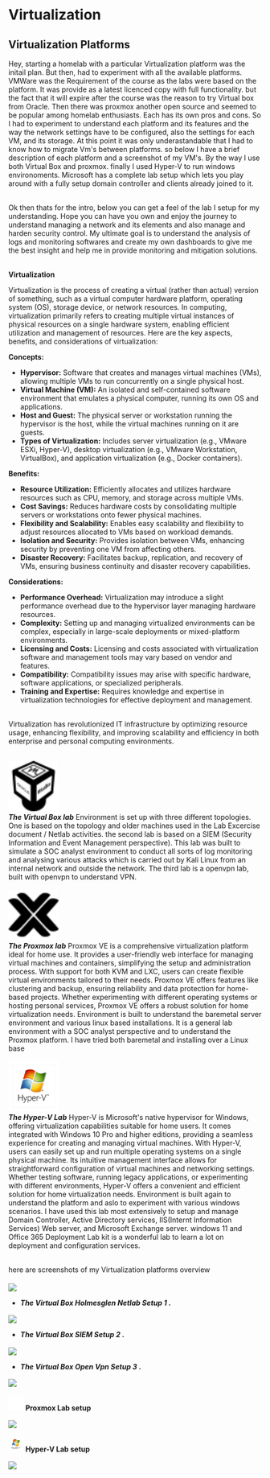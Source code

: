 <h1>Virtualization</a></h1>

<h2>Virtualization Platforms</h2>
Hey, starting a homelab with a particular Virtualization platform was the initail plan. But then, had to experiment with all the available platforms. VMWare was the Requirement of the course as the labs were based on the platform. It was provide as a latest licenced copy with full functionality. but the fact that it will expire after the course was the reason to try Virtual box from Oracle. Then there was proxmox another open source and seemed to be popular among homelab enthusiasts. Each has its own pros and cons. So I had to experiment to understand each platform and its features and the way the network settings have to be configured, also the settings for each VM, and its storage. At this point it was only underastandable that I had to know how to migrate Vm's between platforms. so below I have a brief description of each platform and a screenshot of my VM's. By the way I use both Virtual Box and proxmox. finally I used Hyper-V to run windows environoments. Microsoft has a complete lab setup which lets you play around with a fully setup domain controller and clients already joined to it.<br><br>

Ok then thats for the intro, below you can get a feel of the lab I setup for my understanding. Hope you can have you own and enjoy the journey to understand managing a network and its elements and also manage and harden security control. My ultimate goal is to understand the analysis of logs and monitoring softwares and create my own dashboards to give me the best insight and help me in provide monitoring and mitigation solutions.<br><br>

<!--
explain virtualization
-->
**Virtualization**

Virtualization is the process of creating a virtual (rather than actual) version of something, such as a virtual computer hardware platform, operating system (OS), storage device, or network resources. In computing, virtualization primarily refers to creating multiple virtual instances of physical resources on a single hardware system, enabling efficient utilization and management of resources. Here are the key aspects, benefits, and considerations of virtualization:

**Concepts:**
- **Hypervisor:** Software that creates and manages virtual machines (VMs), allowing multiple VMs to run concurrently on a single physical host.
- **Virtual Machine (VM):** An isolated and self-contained software environment that emulates a physical computer, running its own OS and applications.
- **Host and Guest:** The physical server or workstation running the hypervisor is the host, while the virtual machines running on it are guests.
- **Types of Virtualization:** Includes server virtualization (e.g., VMware ESXi, Hyper-V), desktop virtualization (e.g., VMware Workstation, VirtualBox), and application virtualization (e.g., Docker containers).<br>

**Benefits:**
- **Resource Utilization:** Efficiently allocates and utilizes hardware resources such as CPU, memory, and storage across multiple VMs.
- **Cost Savings:** Reduces hardware costs by consolidating multiple servers or workstations onto fewer physical machines.
- **Flexibility and Scalability:** Enables easy scalability and flexibility to adjust resources allocated to VMs based on workload demands.
- **Isolation and Security:** Provides isolation between VMs, enhancing security by preventing one VM from affecting others.
- **Disaster Recovery:** Facilitates backup, replication, and recovery of VMs, ensuring business continuity and disaster recovery capabilities.<br>

**Considerations:**
- **Performance Overhead:** Virtualization may introduce a slight performance overhead due to the hypervisor layer managing hardware resources.
- **Complexity:** Setting up and managing virtualized environments can be complex, especially in large-scale deployments or mixed-platform environments.
- **Licensing and Costs:** Licensing and costs associated with virtualization software and management tools may vary based on vendor and features.
- **Compatibility:** Compatibility issues may arise with specific hardware, software applications, or specialized peripherals.
- **Training and Expertise:** Requires knowledge and expertise in virtualization technologies for effective deployment and management.<br><br>

Virtualization has revolutionized IT infrastructure by optimizing resource usage, enhancing flexibility, and improving scalability and efficiency in both enterprise and personal computing environments.<br><br>

<!--
explain virtualization complete
-->


[<img src="images/virtualbox.svg" alt="The Virtual Box" width="100" height="100">]( https://www.virtualbox.org/)<br/>
***The Virtual Box lab*** Environment is set up with three different topologies. One is based on the topology and older machines used in the Lab Excercise document / Netlab activities. the second lab is based on a SIEM (Security Information and Event Management perspective). This lab was built to simulate a SOC analyst environment to conduct all sorts of log monitoring and analysing various attacks which is carried out by Kali Linux from an internal network and outside the network. The third lab is a openvpn lab, built with openvpn to understand VPN.<br><br>
[<img src="images/proxmox.svg" alt="Proxmox" width="100" height="100">]( https://www.proxmox.com/en/)<br/>
***The Proxmox lab*** Proxmox VE is a comprehensive virtualization platform ideal for home use. It provides a user-friendly web interface for managing virtual machines and containers, simplifying the setup and administration process. With support for both KVM and LXC, users can create flexible virtual environments tailored to their needs. Proxmox VE offers features like clustering and backup, ensuring reliability and data protection for home-based projects. Whether experimenting with different operating systems or hosting personal services, Proxmox VE offers a robust solution for home virtualization needs. Environment is built to understand the baremetal server environment and various linux based installations. It is a general lab environment with a SOC analyst perspective and to understand the Proxmox platform. I have tried both baremetal and installing over a Linux base<br><br>
[<img src="images/hyper-v-hyper-v-hyperv-icon.png" alt="The Virtual Box" width="100" height="100">]( https://learn.microsoft.com/en-us/virtualization/hyper-v-on-windows/quick-start/enable-hyper-v)<br/>
***The Hyper-V Lab*** Hyper-V is Microsoft's native hypervisor for Windows, offering virtualization capabilities suitable for home users. It comes integrated with Windows 10 Pro and higher editions, providing a seamless experience for creating and managing virtual machines. With Hyper-V, users can easily set up and run multiple operating systems on a single physical machine. Its intuitive management interface allows for straightforward configuration of virtual machines and networking settings. Whether testing software, running legacy applications, or experimenting with different environments, Hyper-V offers a convenient and efficient solution for home virtualization needs. Environment is built again to understand the platform and aslo to experiment with various windows scenarios. I have used this lab most extensively to setup and manage Domain Controller, Active Directory services, IIS(Internt Information Services) Web server, and Microsoft Exchange server. windows 11 and Office 365 Deployment Lab kit is a wonderful lab to learn a lot on deployment and configuration services.<br><br>

here are screenshots of my Virtualization platforms overview<br><br>
  <b><img align="center" src="https://i.imgur.com/CsaHQku.png" /></b><br/>  
  - <b>***The Virtual Box Holmesglen Netlab Setup 1*** .</b><br/>
  
  <b><img align="center" src="https://i.imgur.com/RYJxINY.png" /></b><br/>
  - <b>***The Virtual Box SIEM Setup 2*** .</b><br/>
  
  <b><img align="center" src="https://i.imgur.com/7to5deQ.png" /></b><br/>
  - <b>***The Virtual Box Open Vpn Setup 3*** .</b><br/>
  
  <b><img align="center" src="https://i.imgur.com/6htDcD8.png" /></b><br><br>
  <img src="images/simple-icons--proxmox.png" alt="The Virtual Box" width="30" height="30"> <b>Proxmox Lab setup</b><br/>

  <b><img align="center" src="https://i.imgur.com/gCt1c7f.png" /></b><br><br>
  <img src="images/hyper-v-hyper-v-hyperv-icon.png" alt="The Virtual Box" width="30" height="30"> <b>Hyper-V Lab setup</b><br/>

  <b><img align="center" src="https://i.imgur.com/kyBDOLi.png" /></b><br/>


